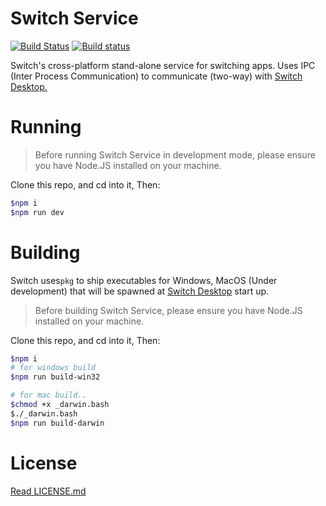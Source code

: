 # Switch Service

[![Build Status](https://travis-ci.org/ahkohd/switch.svg?branch=master)](https://travis-ci.org/ahkohd/switch) [![Build status](https://ci.appveyor.com/api/projects/status/gbm5k5qc2l32s8iv?svg=true)](https://ci.appveyor.com/project/ahkohd/switch)

Switch's cross-platform stand-alone service for switching apps. Uses IPC (Inter Process Communication) to communicate (two-way) with [Switch Desktop.](https://github.com/ahkohd/switch-desktop)

# Running

> Before running Switch Service in development mode, please ensure you have Node.JS installed on your machine.

Clone this repo, and cd into it, Then:

```bash
$npm i
$npm run dev
```

# Building

Switch uses`pkg` to ship executables for Windows, MacOS (Under development) that will be spawned at [Switch Desktop](http://ahkohd.github.com/switch-desktop) start up.

> Before building Switch Service, please ensure you have Node.JS installed on your machine.

Clone this repo, and cd into it, Then:

```bash
$npm i
# for windows build
$npm run build-win32

# for mac build..
$chmod +x _darwin.bash
$./_darwin.bash
$npm run build-darwin

```

# License

[Read LICENSE.md](./LICENSE.md)
